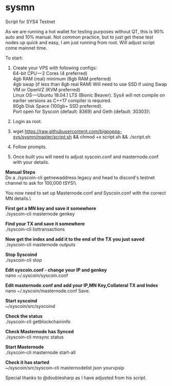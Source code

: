 # sysmn
Script for SYS4 Testnet

As we are running a hot wallet for testing purposes without QT, this is 90% auto and 10% manual. Not common practice, but to just get these test nodes up quick and easy, I am just running from root. Will adjust script come mainnet time.

To start:
1. Create your VPS with following configs:\
    64-bit CPU — 2 Cores (4 preferred)\
    4gb RAM (real) minimum (8gb RAM preferred)\
    4gb swap (if less than 8gb real RAM) Will need to use SSD if using Swap\
    VM or OpenVZ (KVM preferred)\
    Linux OS — Ubuntu 18.04.1 LTS (Bionic Beaver). Sys4 will not compile on earlier versions as C++17 compiler is required.\
    80gb Disk Space (100gb+ SSD preferred).\
    Port open for Syscoin (default: 8369) and Geth (default: 30303)\

2. Login as root.
3. wget https://raw.githubusercontent.com/bigpoppa-sys/sysmn/master/script.sh  && chmod +x script.sh && ./script.sh
6. Follow prompts.
7. Once built you will need to adjust syscoin.conf and masternode.conf with your details.

**Manual Steps**\
Do a ./syscoin-cli getnewaddress <label> legacy and head to discord's testnet channel to ask for 100,000 tSYS!\

You now need to set up Masternode.conf and Syscoin.conf with the correct MN details.\

**First get a MN key and save it somewhere**\
./syscoin-cli masternode genkey

**Find your TX and save it somewhere**\
./syscoin-cli listtransactions

**Now get the index and add it to the end of the TX you just saved**\
./syscoin-cli masternode outputs

**Stop Syscoind**\
./syscoin-cli stop

**Edit syscoin.conf - change your IP and genkey**\
nano ~/.syscoin/syscoin.conf

**Edit masternode.conf and add your IP,MN Key,Collateral TX and Index**\
nano ~/.syscoin/masternode.conf
Save.

**Start syscoind**\
~/syscoin/src/syscoind

**Check the status**\
./syscoin-cli getblockchaininfo

**Check Masternode has Synced**\
./syscoin-cli mnsync status

**Start Masternode**\
./syscoin-cli masternode start-all

**Check it has started**\
~/syscoin/src/syscoin-cli masternodelist json yourvpsip


Special thanks to @doublesharp as I have adjusted from his script.
